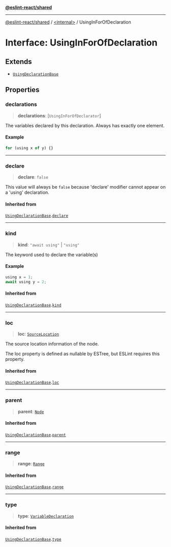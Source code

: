 [**@eslint-react/shared**](../../README.md)

***

[@eslint-react/shared](../../README.md) / [\<internal\>](../README.md) / UsingInForOfDeclaration

# Interface: UsingInForOfDeclaration

## Extends

- [`UsingDeclarationBase`](UsingDeclarationBase.md)

## Properties

### declarations

> **declarations**: \[`UsingInForOfDeclarator`\]

The variables declared by this declaration.
Always has exactly one element.

#### Example

```ts
for (using x of y) {}
```

***

### declare

> **declare**: `false`

This value will always be `false`
because 'declare' modifier cannot appear on a 'using' declaration.

#### Inherited from

[`UsingDeclarationBase`](UsingDeclarationBase.md).[`declare`](UsingDeclarationBase.md#declare)

***

### kind

> **kind**: `"await using"` \| `"using"`

The keyword used to declare the variable(s)

#### Example

```ts
using x = 1;
await using y = 2;
```

#### Inherited from

[`UsingDeclarationBase`](UsingDeclarationBase.md).[`kind`](UsingDeclarationBase.md#kind)

***

### loc

> **loc**: [`SourceLocation`](SourceLocation.md)

The source location information of the node.

The loc property is defined as nullable by ESTree, but ESLint requires this property.

#### Inherited from

[`UsingDeclarationBase`](UsingDeclarationBase.md).[`loc`](UsingDeclarationBase.md#loc)

***

### parent

> **parent**: [`Node`](../type-aliases/Node.md)

#### Inherited from

[`UsingDeclarationBase`](UsingDeclarationBase.md).[`parent`](UsingDeclarationBase.md#parent)

***

### range

> **range**: [`Range`](../type-aliases/Range.md)

#### Inherited from

[`UsingDeclarationBase`](UsingDeclarationBase.md).[`range`](UsingDeclarationBase.md#range)

***

### type

> **type**: [`VariableDeclaration`](../enumerations/AST_NODE_TYPES.md#variabledeclaration)

#### Inherited from

[`UsingDeclarationBase`](UsingDeclarationBase.md).[`type`](UsingDeclarationBase.md#type)
